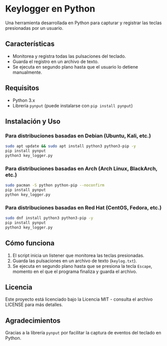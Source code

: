 # Keylogger en Python

Una herramienta desarrollada en Python para capturar y registrar las teclas presionadas por un usuario.

## Características
- Monitorea y registra todas las pulsaciones del teclado.
- Guarda el registro en un archivo de texto.
- Se ejecuta en segundo plano hasta que el usuario lo detiene manualmente.

## Requisitos
- Python 3.x
- Librería `pynput` (puede instalarse con `pip install pynput`)

## Instalación y Uso
### Para distribuciones basadas en Debian (Ubuntu, Kali, etc.)
```bash
sudo apt update && sudo apt install python3 python3-pip -y
pip install pynput
python3 key_logger.py
```

### Para distribuciones basadas en Arch (Arch Linux, BlackArch, etc.)
```bash
sudo pacman -S python python-pip --noconfirm
pip install pynput
python key_logger.py
```

### Para distribuciones basadas en Red Hat (CentOS, Fedora, etc.)
```bash
sudo dnf install python3 python3-pip -y
pip install pynput
python3 key_logger.py
```

## Cómo funciona
1. El script inicia un listener que monitorea las teclas presionadas.
2. Guarda las pulsaciones en un archivo de texto (`keylog.txt`).
3. Se ejecuta en segundo plano hasta que se presiona la tecla `Escape`, momento en el que el programa finaliza y guarda el archivo.

## Licencia
Este proyecto está licenciado bajo la Licencia MIT - consulta el archivo LICENSE para más detalles.

## Agradecimientos
Gracias a la librería `pynput` por facilitar la captura de eventos del teclado en Python.
